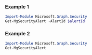 ### Example 1
``` powershell
Import-Module Microsoft.Graph.Security
Get-MgSecurityAlert -AlertId $alertId
```
### Example 2
``` powershell
Import-Module Microsoft.Graph.Security
Get-MgSecurityAlert
```
